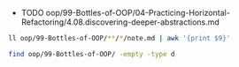 + TODO oop/99-Bottles-of-OOP/04-Practicing-Horizontal-Refactoring/4.08.discovering-deeper-abstractions.md

```bash
ll oop/99-Bottles-of-OOP/**/*/note.md | awk '{print $9}'

find oop/99-Bottles-of-OOP/ -empty -type d
```

